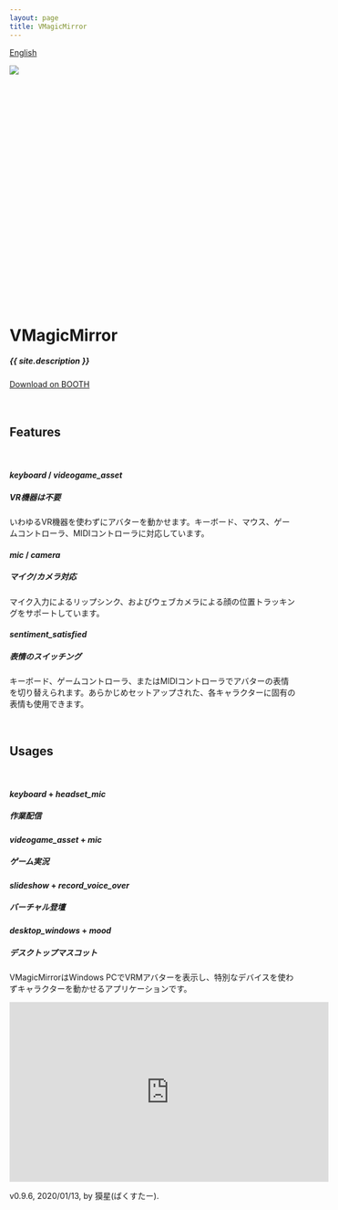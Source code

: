 ```yaml
---
layout: page
title: VMagicMirror
---
```


[English](./en/)

<div class="section">
  <div class="row">
    <div class="carousel carousel-slider center" data-indicators="true" data-namespace="DIVcarouselcarousel-slider1" style="height: 400px;">
      <div class="carousel-item active" href="#one!" style="z-index: 0; opacity: 1; display: block; transform: translateX(0px) translateX(0px) translateX(0px) translateZ(0px);">
        <img src="{{ "/images/home/gallery_01.jpg" | relative_url }}" class="home-gallery">
      </div>
      <div class="carousel-item" href="#two!" style="transform: translateX(0px) translateX(953.906px) translateZ(0px); z-index: -1; opacity: 1; display: block;">
        <img src="{{ "/images/home/gallery_02.jpg" | relative_url }}" class="home-gallery">
      </div>
      <div class="carousel-item" href="#three!" style="transform: translateX(0px) translateX(-1907.81px) translateZ(0px); z-index: -2; opacity: 1; display: block;">
        <img src="{{ "/images/home/gallery_03.jpg" | relative_url }}" class="home-gallery">
      </div>
      <div class="carousel-item" href="#four!" style="transform: translateX(0px) translateX(-953.906px) translateZ(0px); z-index: -1; opacity: 1; display: block;">
        <img src="{{ "/images/home/gallery_04.jpg" | relative_url }}" class="home-gallery">
      </div>
    </div>
  </div>
</div>

<div class="section no-pad-bot">
  <div class="container">
    <br>
    <h1 class="header center grey-text">VMagicMirror</h1>
    <div class="row center">
      <h5 class="header col s12 light">{{ site.description }}</h5>
    </div>
    <div class="row center">
      <a target="_blank" href="https://baku-dreameater.booth.pm/items/1272298" class="btn-large waves-effect waves-light pink">
        Download on BOOTH
      </a>
    </div>
    <br>
  </div>
</div>

<!-- Features -->
<div class="section no-pad-bot">
  <div class="container">
    <br>
      <h2 class="header center grey-text">Features</h1>
    <br>
  </div>
</div>

<div class="row">
  <div class="col s12 m4">
    <div class="icon-block">
      <h4 class="center blue-text">
        <i class="material-icons">keyboard</i>
        /
        <i class="material-icons">videogame_asset</i>
      </h4>
      <h5 class="center">VR機器は不要</h5>
      <p class="light">いわゆるVR機器を使わずにアバターを動かせます。キーボード、マウス、ゲームコントローラ、MIDIコントローラに対応しています。</p>
    </div>
  </div>

  <div class="col s12 m4">
    <div class="icon-block">
      <h4 class="center blue-text">
        <i class="material-icons">mic</i>
        /
        <i class="material-icons">camera</i>
      </h4>
      <h5 class="center">マイク/カメラ対応</h5>
      <p class="light">マイク入力によるリップシンク、およびウェブカメラによる顔の位置トラッキングをサポートしています。</p>
    </div>
  </div>

  <div class="col s12 m4">
    <div class="icon-block">
      <h4 class="center blue-text">
        <i class="material-icons">sentiment_satisfied</i>
      </h4>
      <h5 class="center">表情のスイッチング</h5>
      <p class="light">キーボード、ゲームコントローラ、またはMIDIコントローラでアバターの表情を切り替えられます。あらかじめセットアップされた、各キャラクターに固有の表情も使用できます。</p>
    </div>
  </div>
</div>

<!-- Usage -->
<div class="section no-pad-bot">
  <div class="container">
    <br>
      <h2 class="header center grey-text">Usages</h1>
    <br>
  </div>
</div>

<div class="row">
  <div class="col s6 m3">
    <div class="icon-block">
      <h4 class="center blue-text">
        <i class="material-icons">keyboard</i>
        +
        <i class="material-icons">headset_mic</i>
      </h4>
      <h5 class="center">作業配信</h5>
    </div>
  </div>
  <div class="col s6 m3">
    <div class="icon-block">
      <h4 class="center blue-text">
        <i class="material-icons">videogame_asset</i>
        +
        <i class="material-icons">mic</i>
      </h4>
      <h5 class="center">ゲーム実況</h5>
    </div>
  </div>
  <div class="col s6 m3">
    <div class="icon-block">
      <h4 class="center blue-text">
        <i class="material-icons">slideshow</i>
        +
        <i class="material-icons">record_voice_over</i>
      </h4>
      <h5 class="center">バーチャル登壇</h5>
    </div>
  </div>
  <div class="col s6 m3">
    <div class="icon-block">
      <h4 class="center blue-text">
        <i class="material-icons">desktop_windows</i>
        +
        <i class="material-icons">mood</i>
      </h4>
      <h5 class="center">デスクトップマスコット</h5>
    </div>
  </div>
</div>

VMagicMirrorはWindows PCでVRMアバターを表示し、特別なデバイスを使わずキャラクターを動かせるアプリケーションです。

<iframe width="560" height="315" src="https://www.youtube.com/embed/jhGOnf8HOKk" frameborder="0" allow="accelerometer; autoplay; encrypted-media; gyroscope; picture-in-picture" allowfullscreen></iframe>

v0.9.6, 2020/01/13, by 獏星(ばくすたー).
